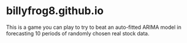 # billyfrog8.github.io
This is a game you can play to try to beat an auto-fitted ARIMA model in forecasting 10 periods of randomly chosen real stock data.

